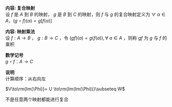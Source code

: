 **内容: 复合映射**  
设 $f$ 是 $A$ 到 $B$ 的映射， $g$ 是 $B$ 到 $C$ 的映射，则 $f$ 与 $g$ 的复合映射定义为 $\forall\ \alpha\in A，(g\circ f)(\alpha)=g[f(\alpha)]$  
  
**内容: 映射乘法**  
设 $f:A\to B$ ， $g:B\to C$ ，令 $(gf)(a)=g(f(a)), \forall\ a\in A$ ，则称 $gf$ 为 $g$ 与 $f$ 的乘积  
  
**数学记号**  
$g\circ f：A\longrightarrow C$  
  
**说明**  
计算顺序：从右向左  
  
$V\to\rm{Im(\Phi)}= U  
\to\rm{Im(Im(\Phi))}\subseteq W$  
  
不是任意两个映射都能进行复合  
